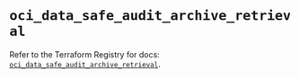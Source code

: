 # `oci_data_safe_audit_archive_retrieval`

Refer to the Terraform Registry for docs: [`oci_data_safe_audit_archive_retrieval`](https://registry.terraform.io/providers/oracle/oci/6.18.0/docs/resources/data_safe_audit_archive_retrieval).
